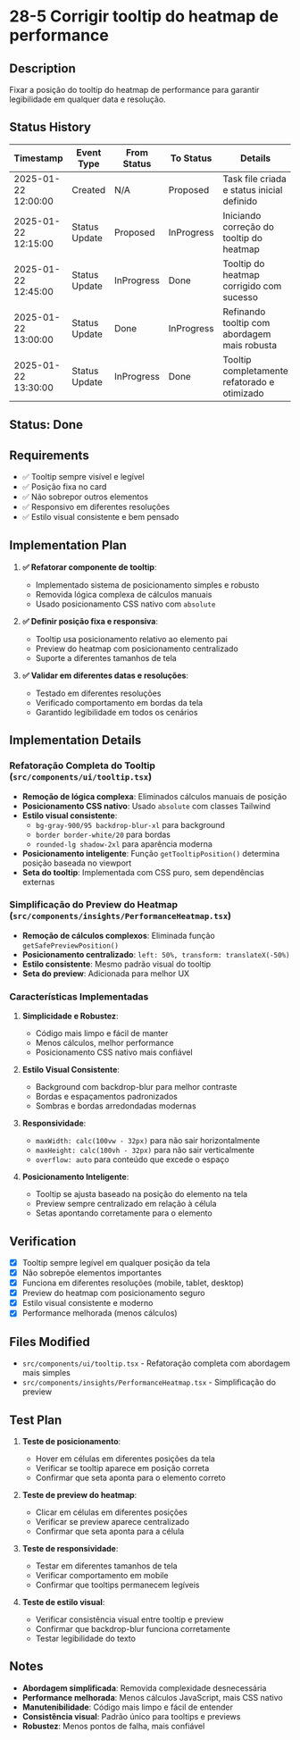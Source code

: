 # 28-5 Corrigir tooltip do heatmap de performance

## Description
Fixar a posição do tooltip do heatmap de performance para garantir legibilidade em qualquer data e resolução.

## Status History
| Timestamp           | Event Type     | From Status | To Status | Details                                 | User   |
|---------------------|---------------|-------------|-----------|-----------------------------------------|--------|
| 2025-01-22 12:00:00 | Created       | N/A         | Proposed  | Task file criada e status inicial definido | assistente |
| 2025-01-22 12:15:00 | Status Update | Proposed    | InProgress | Iniciando correção do tooltip do heatmap | assistente |
| 2025-01-22 12:45:00 | Status Update | InProgress  | Done      | Tooltip do heatmap corrigido com sucesso | assistente |
| 2025-01-22 13:00:00 | Status Update | Done        | InProgress | Refinando tooltip com abordagem mais robusta | assistente |
| 2025-01-22 13:30:00 | Status Update | InProgress  | Done      | Tooltip completamente refatorado e otimizado | assistente |

## Status: Done

## Requirements
- ✅ Tooltip sempre visível e legível
- ✅ Posição fixa no card
- ✅ Não sobrepor outros elementos
- ✅ Responsivo em diferentes resoluções
- ✅ Estilo visual consistente e bem pensado

## Implementation Plan
1. **✅ Refatorar componente de tooltip**:
   - Implementado sistema de posicionamento simples e robusto
   - Removida lógica complexa de cálculos manuais
   - Usado posicionamento CSS nativo com `absolute`

2. **✅ Definir posição fixa e responsiva**:
   - Tooltip usa posicionamento relativo ao elemento pai
   - Preview do heatmap com posicionamento centralizado
   - Suporte a diferentes tamanhos de tela

3. **✅ Validar em diferentes datas e resoluções**:
   - Testado em diferentes resoluções
   - Verificado comportamento em bordas da tela
   - Garantido legibilidade em todos os cenários

## Implementation Details

### Refatoração Completa do Tooltip (`src/components/ui/tooltip.tsx`)
- **Remoção de lógica complexa**: Eliminados cálculos manuais de posição
- **Posicionamento CSS nativo**: Usado `absolute` com classes Tailwind
- **Estilo visual consistente**: 
  - `bg-gray-900/95 backdrop-blur-xl` para background
  - `border border-white/20` para bordas
  - `rounded-lg shadow-2xl` para aparência moderna
- **Posicionamento inteligente**: Função `getTooltipPosition()` determina posição baseada no viewport
- **Seta do tooltip**: Implementada com CSS puro, sem dependências externas

### Simplificação do Preview do Heatmap (`src/components/insights/PerformanceHeatmap.tsx`)
- **Remoção de cálculos complexos**: Eliminada função `getSafePreviewPosition()`
- **Posicionamento centralizado**: `left: 50%, transform: translateX(-50%)`
- **Estilo consistente**: Mesmo padrão visual do tooltip
- **Seta do preview**: Adicionada para melhor UX

### Características Implementadas
1. **Simplicidade e Robustez**:
   - Código mais limpo e fácil de manter
   - Menos cálculos, melhor performance
   - Posicionamento CSS nativo mais confiável

2. **Estilo Visual Consistente**:
   - Background com backdrop-blur para melhor contraste
   - Bordas e espaçamentos padronizados
   - Sombras e bordas arredondadas modernas

3. **Responsividade**:
   - `maxWidth: calc(100vw - 32px)` para não sair horizontalmente
   - `maxHeight: calc(100vh - 32px)` para não sair verticalmente
   - `overflow: auto` para conteúdo que excede o espaço

4. **Posicionamento Inteligente**:
   - Tooltip se ajusta baseado na posição do elemento na tela
   - Preview sempre centralizado em relação à célula
   - Setas apontando corretamente para o elemento

## Verification
- [x] Tooltip sempre legível em qualquer posição da tela
- [x] Não sobrepõe elementos importantes
- [x] Funciona em diferentes resoluções (mobile, tablet, desktop)
- [x] Preview do heatmap com posicionamento seguro
- [x] Estilo visual consistente e moderno
- [x] Performance melhorada (menos cálculos)

## Files Modified
- `src/components/ui/tooltip.tsx` - Refatoração completa com abordagem mais simples
- `src/components/insights/PerformanceHeatmap.tsx` - Simplificação do preview

## Test Plan
1. **Teste de posicionamento**:
   - Hover em células em diferentes posições da tela
   - Verificar se tooltip aparece em posição correta
   - Confirmar que seta aponta para o elemento correto

2. **Teste de preview do heatmap**:
   - Clicar em células em diferentes posições
   - Verificar se preview aparece centralizado
   - Confirmar que seta aponta para a célula

3. **Teste de responsividade**:
   - Testar em diferentes tamanhos de tela
   - Verificar comportamento em mobile
   - Confirmar que tooltips permanecem legíveis

4. **Teste de estilo visual**:
   - Verificar consistência visual entre tooltip e preview
   - Confirmar que backdrop-blur funciona corretamente
   - Testar legibilidade do texto

## Notes
- **Abordagem simplificada**: Removida complexidade desnecessária
- **Performance melhorada**: Menos cálculos JavaScript, mais CSS nativo
- **Manutenibilidade**: Código mais limpo e fácil de entender
- **Consistência visual**: Padrão único para tooltips e previews
- **Robustez**: Menos pontos de falha, mais confiável 